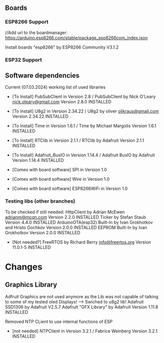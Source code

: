 ## Boards 
### ESP8266 Support
//Add url to the boardmanager:
https://arduino.esp8266.com/stable/package_esp8266com_index.json

Install boards "esp8266" by ESP8266 Community V3.1.2

### ESP32 Support


## Software dependencies

Current (07.03.2024) working list of used libraries 
* [To Install] PubSubClient in Version 2.8 / PubSubClient by Nick O'Leary <nick.oleary@gmail.com> Version 2.8.0 INSTALLED
* [To Install] U8g2 in Version 2.34.22 / U8g2 by oliver <olikraus@gmail.com> Version 2.34.22 INSTALLED

* [To Install] Time in Version 1.6.1 / Time by Michael Margolis Version 1.6.1 INSTALLED
* [To Install] RTClib in Version 2.1.1 / RTClib by Adafruit Version 2.1.1 INSTALLED
* [To Install] Adafruit_BusIO in Version 1.14.4 / Adafruit BusIO by Adafruit Version 1.14.4 INSTALLED



* [Comes with board software] SPI in Version 1.0
* [Comes with board software] Wire in Version 1.0
* [Comes with board software] ESP8266WiFi in Version 1.0


### Testing libs (other branches)
 To be checked if still needed: HttpClient by Adrian McEwen <adrianm@mcqn.com> Version 2.2.0 INSTALLED
 Ticker by Stefan Staub Version 4.4.0 INSTALLED
 ArduinoOTA(esp32) Built-In by Ivan Grokhotkov and Hristo Gochkov Version 2.0.0 INSTALLED
 EEPROM Built-In by Ivan Grokhotkov Version 2.0.0 INSTALLED

* [Not needed?] FreeRTOS by Richard Berry <info@freertos.org> Version 11.0.1-5 INSTALLED


# Changes
## Graphics Library
Adfruit Graphics are not used anymore as the Lib was not capable of talking to some of my tested oled Displays! --> Swiched to u8g2 lib!
Adafruit SSD1306 by Adafruit V2.5.7
Adafruit "GFX Library" by Adafruit Version 1.11.8 INSTALLED

Removed NTP CLient to use internal functions of ESP
* [not needed] NTPClient in Version 3.2.1 / Fabrice Weinberg Version 3.2.1 INSTALLED

